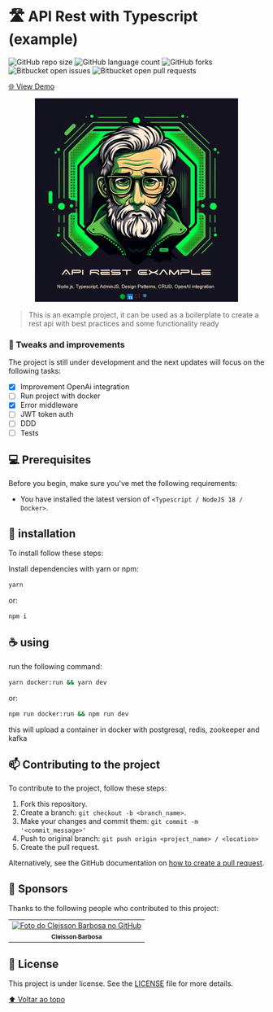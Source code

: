 # 🛣️ API Rest with Typescript (example)

![GitHub repo size](https://img.shields.io/github/repo-size/cleissonbarbosa/api-rest-typescript?style=for-the-badge)
![GitHub language count](https://img.shields.io/github/languages/count/cleissonbarbosa/api-rest-typescript?style=for-the-badge)
![GitHub forks](https://img.shields.io/github/forks/cleissonbarbosa/api-rest-typescript?style=for-the-badge)
![Bitbucket open issues](https://img.shields.io/bitbucket/issues/cleissonbarbosa/api-rest-typescript?style=for-the-badge)
![Bitbucket open pull requests](https://img.shields.io/bitbucket/pr-raw/cleissonbarbosa/api-rest-typescript?style=for-the-badge)

[🌐 View Demo](https://api-rest-node-tys2.onrender.com/)

<div align="center">
  <img width="400" src="public/images/logo.png" alt="logo">
</div>

> This is an example project, it can be used as a boilerplate to create a rest api with best practices and some functionality ready

### 🚀 Tweaks and improvements

The project is still under development and the next updates will focus on the following tasks:

- [x] Improvement OpenAi integration
- [ ] Run project with docker
- [x] Error middleware
- [ ] JWT token auth
- [ ] DDD
- [ ] Tests

## 💻 Prerequisites

Before you begin, make sure you've met the following requirements:

* You have installed the latest version of `<Typescript / NodeJS 18 / Docker>`.

## 💾 installation

To install follow these steps:

Install dependencies with yarn or npm:
```sh
yarn
```
or:
```sh
npm i
```

## ☕ using

run the following command:

```sh
yarn docker:run && yarn dev
```
or:
```sh
npm run docker:run && npm run dev
```
this will upload a container in docker with postgresql, redis, zookeeper and kafka

## 📫 Contributing to the project

To contribute to the project, follow these steps:

1. Fork this repository.
2. Create a branch: `git checkout -b <branch_name>`.
3. Make your changes and commit them: `git commit -m '<commit_message>'`
4. Push to original branch: `git push origin <project_name> / <location>`
5. Create the pull request.

Alternatively, see the GitHub documentation on [how to create a pull request](https://help.github.com/en/github/collaborating-with-issues-and-pull-requests/creating-a-pull-request).

## 🤝 Sponsors

Thanks to the following people who contributed to this project:

<table>
  <tr>
    <td align="center">
      <a href="https://github.com/cleissonbarbosa">
        <img src="https://avatars3.githubusercontent.com/u/32576001" width="100px;" alt="Foto do Cleisson Barbosa no GitHub"/><br>
        <sub>
          <b>Cleisson Barbosa</b>
        </sub>
      </a>
    </td>
  </tr>
</table>

## 📝 License

This project is under license. See the [LICENSE](LICENSE.md) file for more details.

[⬆ Voltar ao topo](#%EF%B8%8F-api-rest-with-typescript-example)<br>
